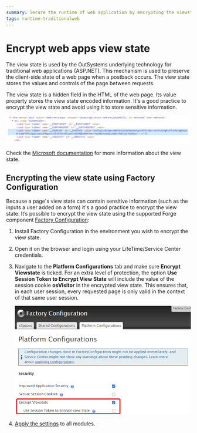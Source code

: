 ```yaml
---
summary: Secure the runtime of web application by encrypting the viewstate to protect sensitive information submitted by end users on the browser.
tags: runtime-traditionalweb
---
```



# Encrypt web apps view state

The view state is used by the OutSystems underlying technology for traditional web applications (ASP.NET). This mechanism is used to preserve the client-side state of a web page when a postback occurs. The view state stores the values and controls of the page between requests.
 
The view state is a hidden field in the HTML of the web page. Its value property stores the view state encoded information. It's a good practice to encrypt the view state and avoid using it to store sensitive information.


![viewstate](images/encrypt-viewstate-console.png)

Check the [Microsoft documentation](https://docs.microsoft.com/en-us/dotnet/api/system.web.ui.control.viewstate?view=netframework-4.8) for more information about the view state.

## Encrypting the view state using Factory Configuration

Because a page's view state can contain sensitive information (such as the inputs a user added on a form) it's a good practice to encrypt the view state.
It’s possible to encrypt the view state using the supported Forge component [Factory Configuration](https://www.outsystems.com/forge/component-overview/25/factory-configuration):

1. Install Factory Configuration in the environment you wish to encrypt the view state.

1. Open it on the browser and login using your LifeTime/Service Center credentials.

1. Navigate to the **Platform Configurations** tab and make sure **Encrypt Viewstate** is ticked. For an extra level of protection, the option **Use Session Token to Encrypt View State** will include the value of the session cookie **osVisitor** in the encrypted view state. This ensures that, in each user session, every requested page is only valid in the context of that same user session.

    ![Factory Configuration](images/encrypt-viewstate-FC.png)

1. [Apply the settings](https://success.outsystems.com/Support/Enterprise_Customers/Maintenance_and_Operations/Applying_Configurations_in_Service_Center#Apply_Pending_Settings_to_a_Set_of_Modules) to all modules.
